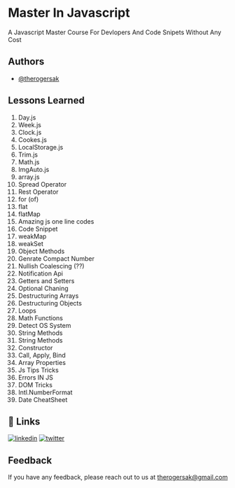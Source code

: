 # Master In Javascript

A Javascript Master Course For Devlopers And Code Snipets Without Any Cost

## Authors

- [@therogersak](https://www.github.com/therogersak)

## Lessons Learned

1. Day.js
2. Week.js
3. Clock.js
4. Cookes.js
5. LocalStorage.js
6. Trim.js
7. Math.js
8. ImgAuto.js
9. array.js
10. Spread Operator
11. Rest Operator
12. for (of)
13. flat
14. flatMap
15. Amazing js one line codes
16. Code Snippet
17. weakMap
18. weakSet
19. Object Methods
20. Genrate Compact Number
21. Nullish Coalescing (??)
22. Notification Api
23. Getters and Setters
24. Optional Chaning
25. Destructuring Arrays
26. Destructuring Objects
27. Loops
28. Math Functions
29. Detect OS System
30. String Methods
31. String Methods
32. Constructor
33. Call, Apply, Bind
34. Array Properties
35. Js Tips Tricks
36. Errors IN JS
37. DOM Tricks
38. Intl.NumberFormat
39. Date CheatSheet

## 🔗 Links

[![linkedin](https://img.shields.io/badge/linkedin-0A66C2?style=for-the-badge&logo=linkedin&logoColor=white)](https://www.linkedin.com/therogersak)
[![twitter](https://img.shields.io/badge/twitter-1DA1F2?style=for-the-badge&logo=twitter&logoColor=white)](https://twitter.com/therogersak)

## Feedback

If you have any feedback, please reach out to us at therogersak@gmail.com
